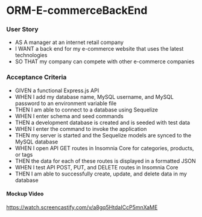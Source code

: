 # ORM-E-commerceBackEnd

### User Story
* AS A manager at an internet retail company
* I WANT a back end for my e-commerce website that uses the latest technologies
* SO THAT my company can compete with other e-commerce companies


### Acceptance Criteria

* GIVEN a functional Express.js API
* WHEN I add my database name, MySQL username, and MySQL password to an environment variable file
* THEN I am able to connect to a database using Sequelize
* WHEN I enter schema and seed commands
* THEN a development database is created and is seeded with test data
* WHEN I enter the command to invoke the application
* THEN my server is started and the Sequelize models are synced to the MySQL database
* WHEN I open API GET routes in Insomnia Core for categories, products, or tags
* THEN the data for each of these routes is displayed in a formatted JSON
* WHEN I test API POST, PUT, and DELETE routes in Insomnia Core
* THEN I am able to successfully create, update, and delete data in my database

#### Mockup Video
https://watch.screencastify.com/v/a8gq5HtdaICcP5mnXaME
